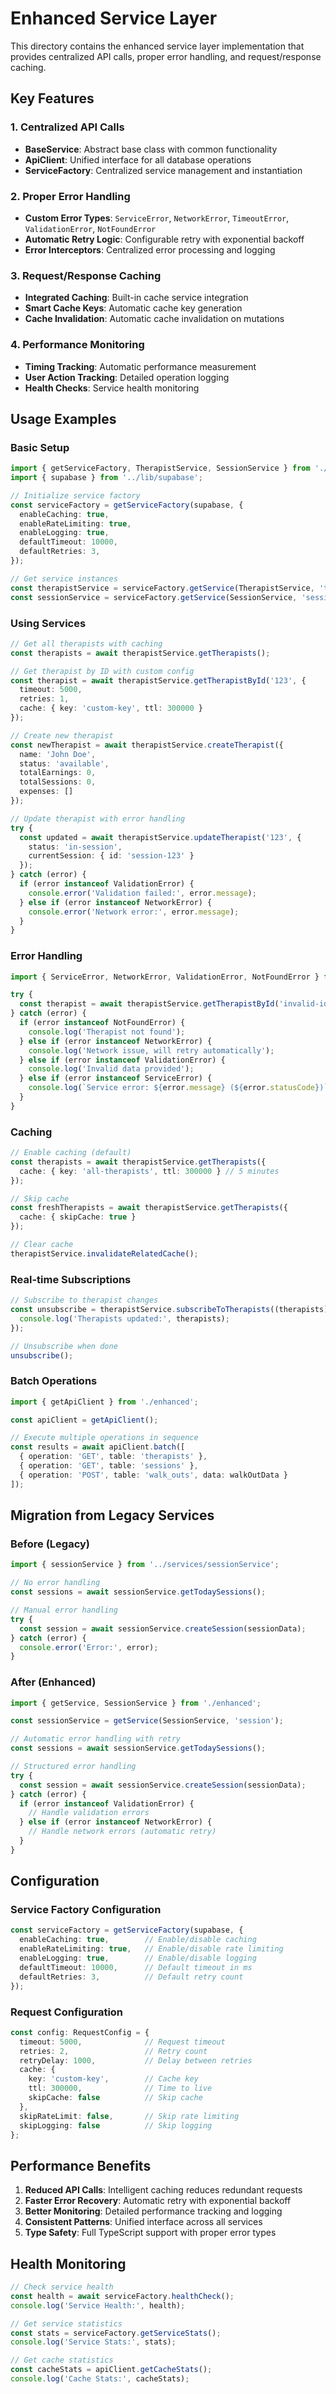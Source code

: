 # Enhanced Service Layer

This directory contains the enhanced service layer implementation that provides centralized API calls, proper error handling, and request/response caching.

## Key Features

### 1. Centralized API Calls
- **BaseService**: Abstract base class with common functionality
- **ApiClient**: Unified interface for all database operations
- **ServiceFactory**: Centralized service management and instantiation

### 2. Proper Error Handling
- **Custom Error Types**: `ServiceError`, `NetworkError`, `TimeoutError`, `ValidationError`, `NotFoundError`
- **Automatic Retry Logic**: Configurable retry with exponential backoff
- **Error Interceptors**: Centralized error processing and logging

### 3. Request/Response Caching
- **Integrated Caching**: Built-in cache service integration
- **Smart Cache Keys**: Automatic cache key generation
- **Cache Invalidation**: Automatic cache invalidation on mutations

### 4. Performance Monitoring
- **Timing Tracking**: Automatic performance measurement
- **User Action Tracking**: Detailed operation logging
- **Health Checks**: Service health monitoring

## Usage Examples

### Basic Setup

```typescript
import { getServiceFactory, TherapistService, SessionService } from './enhanced';
import { supabase } from '../lib/supabase';

// Initialize service factory
const serviceFactory = getServiceFactory(supabase, {
  enableCaching: true,
  enableRateLimiting: true,
  enableLogging: true,
  defaultTimeout: 10000,
  defaultRetries: 3,
});

// Get service instances
const therapistService = serviceFactory.getService(TherapistService, 'therapist');
const sessionService = serviceFactory.getService(SessionService, 'session');
```

### Using Services

```typescript
// Get all therapists with caching
const therapists = await therapistService.getTherapists();

// Get therapist by ID with custom config
const therapist = await therapistService.getTherapistById('123', {
  timeout: 5000,
  retries: 1,
  cache: { key: 'custom-key', ttl: 300000 }
});

// Create new therapist
const newTherapist = await therapistService.createTherapist({
  name: 'John Doe',
  status: 'available',
  totalEarnings: 0,
  totalSessions: 0,
  expenses: []
});

// Update therapist with error handling
try {
  const updated = await therapistService.updateTherapist('123', {
    status: 'in-session',
    currentSession: { id: 'session-123' }
  });
} catch (error) {
  if (error instanceof ValidationError) {
    console.error('Validation failed:', error.message);
  } else if (error instanceof NetworkError) {
    console.error('Network error:', error.message);
  }
}
```

### Error Handling

```typescript
import { ServiceError, NetworkError, ValidationError, NotFoundError } from './enhanced';

try {
  const therapist = await therapistService.getTherapistById('invalid-id');
} catch (error) {
  if (error instanceof NotFoundError) {
    console.log('Therapist not found');
  } else if (error instanceof NetworkError) {
    console.log('Network issue, will retry automatically');
  } else if (error instanceof ValidationError) {
    console.log('Invalid data provided');
  } else if (error instanceof ServiceError) {
    console.log(`Service error: ${error.message} (${error.statusCode})`);
  }
}
```

### Caching

```typescript
// Enable caching (default)
const therapists = await therapistService.getTherapists({
  cache: { key: 'all-therapists', ttl: 300000 } // 5 minutes
});

// Skip cache
const freshTherapists = await therapistService.getTherapists({
  cache: { skipCache: true }
});

// Clear cache
therapistService.invalidateRelatedCache();
```

### Real-time Subscriptions

```typescript
// Subscribe to therapist changes
const unsubscribe = therapistService.subscribeToTherapists((therapists) => {
  console.log('Therapists updated:', therapists);
});

// Unsubscribe when done
unsubscribe();
```

### Batch Operations

```typescript
import { getApiClient } from './enhanced';

const apiClient = getApiClient();

// Execute multiple operations in sequence
const results = await apiClient.batch([
  { operation: 'GET', table: 'therapists' },
  { operation: 'GET', table: 'sessions' },
  { operation: 'POST', table: 'walk_outs', data: walkOutData }
]);
```

## Migration from Legacy Services

### Before (Legacy)
```typescript
import { sessionService } from '../services/sessionService';

// No error handling
const sessions = await sessionService.getTodaySessions();

// Manual error handling
try {
  const session = await sessionService.createSession(sessionData);
} catch (error) {
  console.error('Error:', error);
}
```

### After (Enhanced)
```typescript
import { getService, SessionService } from './enhanced';

const sessionService = getService(SessionService, 'session');

// Automatic error handling with retry
const sessions = await sessionService.getTodaySessions();

// Structured error handling
try {
  const session = await sessionService.createSession(sessionData);
} catch (error) {
  if (error instanceof ValidationError) {
    // Handle validation errors
  } else if (error instanceof NetworkError) {
    // Handle network errors (automatic retry)
  }
}
```

## Configuration

### Service Factory Configuration
```typescript
const serviceFactory = getServiceFactory(supabase, {
  enableCaching: true,        // Enable/disable caching
  enableRateLimiting: true,   // Enable/disable rate limiting
  enableLogging: true,        // Enable/disable logging
  defaultTimeout: 10000,      // Default timeout in ms
  defaultRetries: 3,          // Default retry count
});
```

### Request Configuration
```typescript
const config: RequestConfig = {
  timeout: 5000,              // Request timeout
  retries: 2,                 // Retry count
  retryDelay: 1000,           // Delay between retries
  cache: {
    key: 'custom-key',        // Cache key
    ttl: 300000,              // Time to live
    skipCache: false          // Skip cache
  },
  skipRateLimit: false,       // Skip rate limiting
  skipLogging: false          // Skip logging
};
```

## Performance Benefits

1. **Reduced API Calls**: Intelligent caching reduces redundant requests
2. **Faster Error Recovery**: Automatic retry with exponential backoff
3. **Better Monitoring**: Detailed performance tracking and logging
4. **Consistent Patterns**: Unified interface across all services
5. **Type Safety**: Full TypeScript support with proper error types

## Health Monitoring

```typescript
// Check service health
const health = await serviceFactory.healthCheck();
console.log('Service Health:', health);

// Get service statistics
const stats = serviceFactory.getServiceStats();
console.log('Service Stats:', stats);

// Get cache statistics
const cacheStats = apiClient.getCacheStats();
console.log('Cache Stats:', cacheStats);
```
